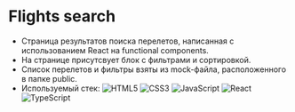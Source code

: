 # Flights search
* Страница результатов поиска перелетов, написанная с использованием React на functional components.
* На странице присутсвует блок с фильтрами и сортировкой.
* Список перелетов и фильтры взяты из mock-файла, расположенного в папке public.
* Используемый стек:
![HTML5](https://img.shields.io/badge/html5-%23E34F26.svg?style=for-the-badge&logo=html5&logoColor=white) ![CSS3](https://img.shields.io/badge/css3-%231572B6.svg?style=for-the-badge&logo=css3&logoColor=white) ![JavaScript](https://img.shields.io/badge/javascript-%23323330.svg?style=for-the-badge&logo=javascript&logoColor=%23F7DF1E) ![React](https://img.shields.io/badge/react-%2320232a.svg?style=for-the-badge&logo=react&logoColor=%2361DAFB) ![TypeScript](https://img.shields.io/badge/typescript-%23007ACC.svg?style=for-the-badge&logo=typescript&logoColor=white)
